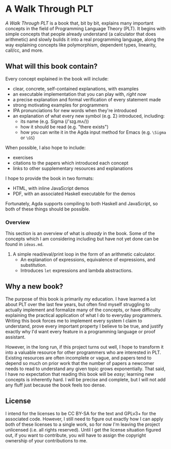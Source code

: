 # A Walk Through PLT
*A Walk Through PLT* is a book that, bit by bit,
explains many important concepts in the field of Programming Language Theory (PLT).
It begins with simple concepts that people already understand (a calculator that does arithmetic)
and slowly builds it into a real programming language,
along the way explaining concepts like polymorphism, dependent types, linearity, call/cc, and more.

## What will this book contain?
Every concept explained in the book will include:
* clear, concrete, self-contained explanations, with examples
* an executable implementation that you can play with, *right now*
* a precise explanation and formal verification of every statement made
* strong motivating examples for programmers
* IPA pronunciations for new words when they're introduced
* an explanation of what every new symbol (e.g. Σ) introduced, including:
    * its name (e.g. Sigma (/'sɪg.mʌ/))
    * how it should be read (e.g. "there exists")
    * how you can write it in the Agda input method for Emacs (e.g. `\Sigma` or `\GS`)
  
When possible, I also hope to include:
* exercises
* citations to the papers which introduced each concept
* links to other supplementary resources and explanations

I hope to provide the book in two formats:
* HTML, with inline JavaScript demos
* PDF, with an associated Haskell executable for the demos

Fortunately, Agda supports compiling to both Haskell and JavaScript,
so both of these things should be possible.

### Overview
This section is an overview of what is *already* in the book.
Some of the concepts which I am considering including but have not yet done can be found in `ideas.md`.

1. A simple read/eval/print loop in the form of an arithmetic calculator.
   * An explanation of expressions, equivalence of expressions, and substitution.
   * Introduces `let` expressions and lambda abstractions.

## Why a new book?
The purpose of this book is primarily *my* education.
I have learned a lot about PLT over the last few years,
but often find myself struggling to actually implement and formalize many of the concepts,
or have difficulty explaining the practical application of what I do to everyday programmers.
Writing this book forces me to implement every system I claim to understand,
prove every important property I believe to be true,
and justify exactly why I'd want every feature in a programming language or proof assistant.

However, in the long run, if this project turns out well,
I hope to transform it into a valuable resource for other programmers who are interested in PLT.
Existing resources are often incomplete or vague,
and papers tend to depend so much on prior work
that the number of papers a newcomer needs to read to understand any given topic grows exponentially.
That said, I have no expectation that reading this book will be *easy*;
learning new concepts is inherently hard.
I will be precise and complete, but I will not add any fluff just because the book feels too dense.

## License
I intend for the licenses to be CC BY-SA for the text and GPLv3+ for the associated code.
However, I still need to figure out exactly how I can apply both of these licenses to a single work,
so for now I'm leaving the project unlicensed (i.e. all rights reserved).
Until I get the license situation figured out, if you want to contribute,
you will have to assign the copyright ownership of your contributions to me.
